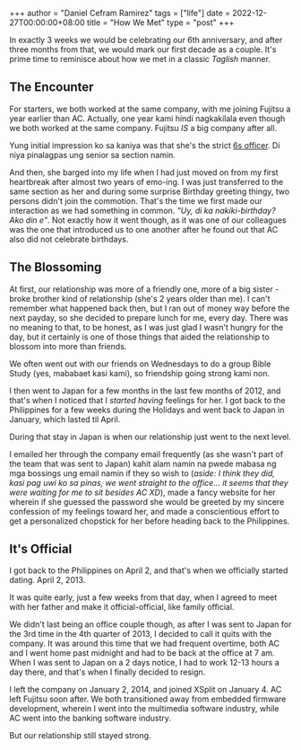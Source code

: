 +++
author = "Daniel Cefram Ramirez"
tags = ["life"]
date = 2022-12-27T00:00:00+08:00
title = "How We Met"
type = "post"
+++

In exactly 3 weeks we would be celebrating our 6th anniversary, and after three months from that, we would mark our first decade as a couple. It's prime time to reminisce about how we met in a classic *Taglish* manner.

## The Encounter

For starters, we both worked at the same company, with me joining Fujitsu a year earlier than AC. Actually, one year kami hindi nagkakilala even though we both worked at the same company. Fujitsu *IS* a big company after all.

Yung initial impression ko sa kaniya was that she's the strict [6s officer](https://www.creativesafetysupply.com/articles/6s-safety/). Di niya pinalagpas ung senior sa section namin.

And then, she barged into my life when I had just moved on from my first heartbreak after almost two years of emo-ing. I was just transferred to the same section as her and during some surprise Birthday greeting thingy, two persons didn't join the commotion. That's the time we first made our interaction as we had something in common. *"Uy, di ka nakiki-birthday? Ako din e"*. Not exactly how it went though, as it was one of our colleagues was the one that introduced us to one another after he found out that AC also did not celebrate birthdays.

## The Blossoming

At first, our relationship was more of a friendly one, more of a big sister - broke brother kind of relationship (she's 2 years older than me). I can't remember what happened back then, but I ran out of money way before the next payday, so she decided to prepare lunch for me, every day. There was no meaning to that, to be honest, as I was just glad I wasn't hungry for the day, but it certainly is one of those things that aided the relationship to blossom into more than friends.

We often went out with our friends on Wednesdays to do a group Bible Study (yes, mababaet kasi kami), so friendship going strong kami non.

I then went to Japan for a few months in the last few months of 2012, and that's when I noticed that I *started having* feelings for her. I got back to the Philippines for a few weeks during the Holidays and went back to Japan in January, which lasted til April. 

During that stay in Japan is when our relationship just went to the next level.

I emailed her through the company email frequently (as she wasn't part of the team that was sent to Japan) kahit alam namin na pwede mabasa ng mga bossings ung email namin if they so wish to (*aside: I think they did, kasi pag uwi ko sa pinas, we went straight to the office... it seems that they were waiting for me to sit besides AC XD*), made a fancy website for her wherein if she guessed the password she would be greeted by my sincere confession of my feelings toward her, and made a conscientious effort to get a personalized chopstick for her before heading back to the Philippines.

## It's Official

I got back to the Philippines on April 2, and that's when we officially started dating. April 2, 2013.

It was quite early, just a few weeks from that day, when I agreed to meet with her father and make it official-official, like family official.

We didn't last being an office couple though, as after I was sent to Japan for the 3rd time in the 4th quarter of 2013, I decided to call it quits with the company. It was around this time that we had frequent overtime, both AC and I went home past midnight and had to be back at the office at 7 am. When I was sent to Japan on a 2 days notice, I had to work 12-13 hours a day there, and that's when I finally decided to resign.

I left the company on January 2, 2014, and joined XSplit on January 4. AC left Fujitsu soon after. We both transitioned away from embedded firmware development, wherein I went into the multimedia software industry, while AC went into the banking software industry.

But our relationship still stayed strong.